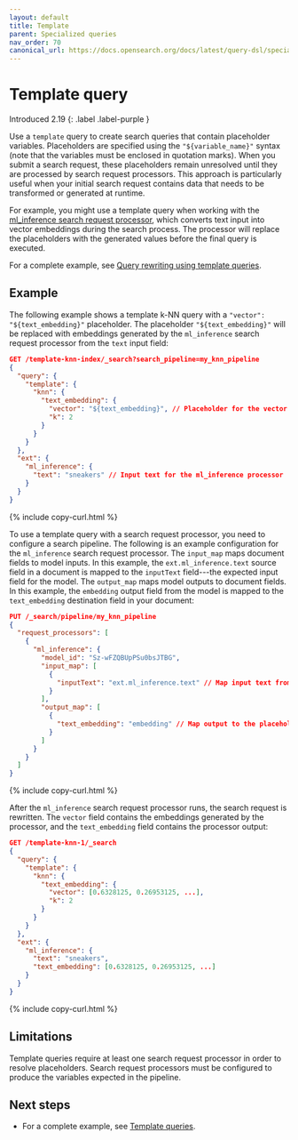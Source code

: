 ```yaml
---
layout: default
title: Template
parent: Specialized queries
nav_order: 70
canonical_url: https://docs.opensearch.org/docs/latest/query-dsl/specialized/template/
---
```


# Template query
Introduced 2.19
{: .label .label-purple }

Use a `template` query to create search queries that contain placeholder variables. Placeholders are specified using the `"${variable_name}"` syntax (note that the variables must be enclosed in quotation marks). When you submit a search request, these placeholders remain unresolved until they are processed by search request processors. This approach is particularly useful when your initial search request contains data that needs to be transformed or generated at runtime.

For example, you might use a template query when working with the [ml_inference search request processor]({{site.url}}{{site.baseurl}}/search-plugins/search-pipelines/ml-inference-search-request/), which converts text input into vector embeddings during the search process. The processor will replace the placeholders with the generated values before the final query is executed.

For a complete example, see [Query rewriting using template queries]({{site.url}}{{site.baseurl}}/search-plugins/search-relevance/template-query/).

## Example

The following example shows a template k-NN query with a `"vector": "${text_embedding}"` placeholder. The placeholder `"${text_embedding}"` will be replaced with embeddings generated by the `ml_inference` search request processor from the `text` input field:

```json
GET /template-knn-index/_search?search_pipeline=my_knn_pipeline
{
  "query": {
    "template": {
      "knn": {
        "text_embedding": {
          "vector": "${text_embedding}", // Placeholder for the vector field
          "k": 2
        }
      }
    }
  },
  "ext": {
    "ml_inference": {
      "text": "sneakers" // Input text for the ml_inference processor
    }
  }
}
```
{% include copy-curl.html %}

To use a template query with a search request processor, you need to configure a search pipeline. The following is an example configuration for the `ml_inference` search request processor. The `input_map` maps document fields to model inputs. In this example, the `ext.ml_inference.text` source field in a document is mapped to the `inputText` field---the expected input field for the model. The `output_map` maps model outputs to document fields. In this example, the `embedding` output field from the model is mapped to the `text_embedding` destination field in your document:

```json
PUT /_search/pipeline/my_knn_pipeline
{
  "request_processors": [
    {
      "ml_inference": {
        "model_id": "Sz-wFZQBUpPSu0bsJTBG",
        "input_map": [
          {
            "inputText": "ext.ml_inference.text" // Map input text from the request
          }
        ],
        "output_map": [
          {
            "text_embedding": "embedding" // Map output to the placeholder
          }
        ]
      }
    }
  ]
}
```
{% include copy-curl.html %}

After the `ml_inference` search request processor runs, the search request is rewritten. The `vector` field contains the embeddings generated by the processor, and the `text_embedding` field contains the processor output:

```json
GET /template-knn-1/_search
{
  "query": {
    "template": {
      "knn": {
        "text_embedding": {
          "vector": [0.6328125, 0.26953125, ...], 
          "k": 2
        }
      }
    }
  },
  "ext": {
    "ml_inference": {
      "text": "sneakers",
      "text_embedding": [0.6328125, 0.26953125, ...] 
    }
  }
}
```
{% include copy-curl.html %}

## Limitations

Template queries require at least one search request processor in order to resolve placeholders. Search request processors must be configured to produce the variables expected in the pipeline.

## Next steps

- For a complete example, see [Template queries]({{site.url}}{{site.baseurl}}/search-plugins/search-relevance/template-query/).